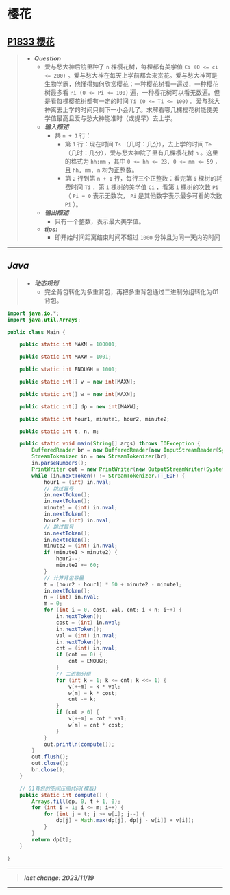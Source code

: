 # 樱花

## [P1833 樱花](https://www.luogu.com.cn/problem/P1833)

> - ***Question***
>   - 爱与愁大神后院里种了 `n` 棵樱花树，每棵都有美学值 `Ci (0 <= ci <= 200)` 。爱与愁大神在每天上学前都会来赏花。爱与愁大神可是生物学霸，他懂得如何欣赏樱花：一种樱花树看一遍过，一种樱花树最多看 `Pi (0 <= Pi <= 100)` 遍，一种樱花树可以看无数遍。但是看每棵樱花树都有一定的时间 `Ti (0 <= Ti <= 100)` 。爱与愁大神离去上学的时间只剩下一小会儿了。求解看哪几棵樱花树能使美学值最高且爱与愁大神能准时（或提早）去上学。
>   - ***输入描述***
>     - 共 `n + 1` 行：
>       - 第 `1` 行：现在时间 `Ts` （几时：几分），去上学的时间 `Te` （几时：几分），爱与愁大神院子里有几棵樱花树 `n` 。这里的格式为 `hh:mm` ，其中 `0 <= hh <= 23, 0 <= mm <= 59` ，且 `hh, mm, n` 均为正整数。
>       - 第 `2` 行到第 `n + 1` 行，每行三个正整数：看完第 `i` 棵树的耗费时间 `Ti` ，第 `i` 棵树的美学值 `Ci` ，看第 `i` 棵树的次数 `Pi` （ `Pi = 0` 表示无数次， `Pi` 是其他数字表示最多可看的次数 `Pi` ）。
>   - ***输出描述***
>     - 只有一个整数，表示最大美学值。
>   - ***tips:***
>     - 即开始时间距离结束时间不超过 `1000` 分钟且为同一天内的时间

---

## *Java*

> - ***动态规划***
>   - 完全背包转化为多重背包，再把多重背包通过二进制分组转化为01背包。

```java
import java.io.*;
import java.util.Arrays;

public class Main {

    public static int MAXN = 100001;

    public static int MAXW = 1001;

    public static int ENOUGH = 1001;

    public static int[] v = new int[MAXN];

    public static int[] w = new int[MAXN];

    public static int[] dp = new int[MAXW];

    public static int hour1, minute1, hour2, minute2;

    public static int t, n, m;

    public static void main(String[] args) throws IOException {
        BufferedReader br = new BufferedReader(new InputStreamReader(System.in));
        StreamTokenizer in = new StreamTokenizer(br);
        in.parseNumbers();
        PrintWriter out = new PrintWriter(new OutputStreamWriter(System.out));
        while (in.nextToken() != StreamTokenizer.TT_EOF) {
            hour1 = (int) in.nval;
            // 跳过冒号
            in.nextToken();
            in.nextToken();
            minute1 = (int) in.nval;
            in.nextToken();
            hour2 = (int) in.nval;
            // 跳过冒号
            in.nextToken();
            in.nextToken();
            minute2 = (int) in.nval;
            if (minute1 > minute2) {
                hour2--;
                minute2 += 60;
            }
            // 计算背包容量
            t = (hour2 - hour1) * 60 + minute2 - minute1;
            in.nextToken();
            n = (int) in.nval;
            m = 0;
            for (int i = 0, cost, val, cnt; i < n; i++) {
                in.nextToken();
                cost = (int) in.nval;
                in.nextToken();
                val = (int) in.nval;
                in.nextToken();
                cnt = (int) in.nval;
                if (cnt == 0) {
                    cnt = ENOUGH;
                }
                // 二进制分组
                for (int k = 1; k <= cnt; k <<= 1) {
                    v[++m] = k * val;
                    w[m] = k * cost;
                    cnt -= k;
                }
                if (cnt > 0) {
                    v[++m] = cnt * val;
                    w[m] = cnt * cost;
                }
            }
            out.println(compute());
        }
        out.flush();
        out.close();
        br.close();
    }

    // 01背包的空间压缩代码(模版)
    public static int compute() {
        Arrays.fill(dp, 0, t + 1, 0);
        for (int i = 1; i <= m; i++) {
            for (int j = t; j >= w[i]; j--) {
                dp[j] = Math.max(dp[j], dp[j - w[i]] + v[i]);
            }
        }
        return dp[t];
    }

}
```

---

> ***last change: 2023/11/19***

---
